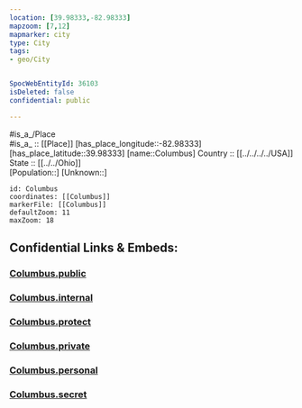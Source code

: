 ```yaml
---
location: [39.98333,-82.98333] 
mapzoom: [7,12] 
mapmarker: city 
type: City
tags:
- geo/City


SpocWebEntityId: 36103
isDeleted: false
confidential: public

---
```

#is_a_/Place  
#is_a_ :: [[Place]] 
[has_place_longitude::-82.98333] 
[has_place_latitude::39.98333] 
[name::Columbus] 
Country :: [[../../../../USA]]  
State :: [[../../Ohio]]  
[Population::] 
[Unknown::] 


```leaflet
id: Columbus
coordinates: [[Columbus]] 
markerFile: [[Columbus]] 
defaultZoom: 11 
maxZoom: 18
```


## Confidential Links & Embeds: 

### [Columbus.public](/_public/\Earth\Continent\America~North\USA\USA~Central\Ohio\counties~Ohio\Franklin,Ohio,County\cities~Franklin,OhioColumbus.public.md) 

### [Columbus.internal](/_internal/\Earth\Continent\America~North\USA\USA~Central\Ohio\counties~Ohio\Franklin,Ohio,County\cities~Franklin,OhioColumbus.internal.md) 

### [Columbus.protect](/_protect/\Earth\Continent\America~North\USA\USA~Central\Ohio\counties~Ohio\Franklin,Ohio,County\cities~Franklin,OhioColumbus.protect.md) 

### [Columbus.private](/_private/\Earth\Continent\America~North\USA\USA~Central\Ohio\counties~Ohio\Franklin,Ohio,County\cities~Franklin,OhioColumbus.private.md) 

### [Columbus.personal](/_personal/\Earth\Continent\America~North\USA\USA~Central\Ohio\counties~Ohio\Franklin,Ohio,County\cities~Franklin,OhioColumbus.personal.md) 

### [Columbus.secret](/_secret/\Earth\Continent\America~North\USA\USA~Central\Ohio\counties~Ohio\Franklin,Ohio,County\cities~Franklin,OhioColumbus.secret.md)

